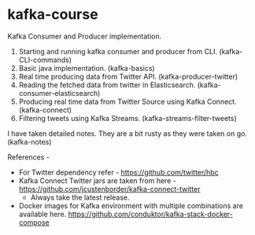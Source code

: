 # kafka-course

Kafka Consumer and Producer implementation.

1. Starting and running kafka consumer and producer from CLI. (kafka-CLI-commands)
2. Basic java implementation. (kafka-basics)
3. Real time producing data from Twitter API. (kafka-producer-twitter)
4. Reading the fetched data from twitter in Elasticsearch. (kafka-consumer-elasticsearch)
5. Producing real time data from Twitter Source using Kafka Connect. (kafka-connect)
6. Filtering tweets using Kafka Streams. (kafka-streams-filter-tweets)

I have taken detailed notes. They are a bit rusty as they were taken on go. (kafka-notes)

References - 
  * For Twitter dependency refer - https://github.com/twitter/hbc
  * Kafka Connect Twitter jars are taken from here - https://github.com/jcustenborder/kafka-connect-twitter
      - Always take the latest release.
  * Docker images for Kafka environment with multiple combinations are available here. https://github.com/conduktor/kafka-stack-docker-compose
